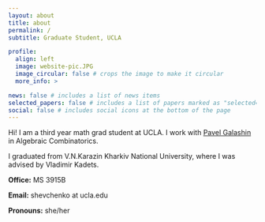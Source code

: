 ```yaml
---
layout: about
title: about
permalink: /
subtitle: Graduate Student, UCLA

profile:
  align: left
  image: website-pic.JPG
  image_circular: false # crops the image to make it circular
  more_info: >

news: false # includes a list of news items
selected_papers: false # includes a list of papers marked as "selected={true}"
social: false # includes social icons at the bottom of the page
---
```


Hi! I am a third year math grad student at UCLA. I work with [Pavel Galashin](https://www.math.ucla.edu/~galashin/) in Algebraic Combinatorics.

I graduated from V.N.Karazin Kharkiv National University, where I was advised by Vladimir Kadets.

**Office:** MS 3915B

**Email:** shevchenko at ucla.edu

**Pronouns:** she/her

